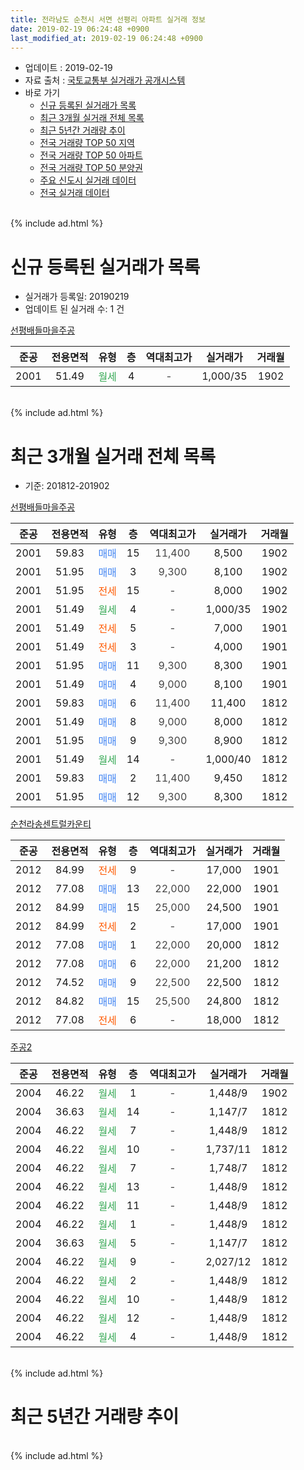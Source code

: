 ```yaml
---
title: 전라남도 순천시 서면 선평리 아파트 실거래 정보
date: 2019-02-19 06:24:48 +0900
last_modified_at: 2019-02-19 06:24:48 +0900
---
```


* 업데이트 : 2019-02-19
* 자료 출처 : [국토교통부 실거래가 공개시스템](http://rt.molit.go.kr)
* 바로 가기
    * [신규 등록된 실거래가 목록](#신규-등록된-실거래가-목록)
    * [최근 3개월 실거래 전체 목록](#최근-3개월-실거래-전체-목록)
    * [최근 5년간 거래량 추이](#최근-5년간-거래량-추이)
    * [전국 거래량 TOP 50 지역](https://inasie.github.io/apt-trade-info/최근-3개월-전국에서-가장-거래가-많이-발생한-지역)
    * [전국 거래량 TOP 50 아파트](https://inasie.github.io/apt-trade-info/최근-3개월-전국에서-가장-거래가-많이-발생한-아파트)
    * [전국 거래량 TOP 50 분양권](https://inasie.github.io/apt-trade-info/최근-3개월-전국에서-가장-거래가-많이-발생한-분양권)
    * [주요 신도시 실거래 데이터](https://inasie.github.io/apt-trade-info/주요-신도시)
    * [전국 실거래 데이터](https://inasie.github.io/apt-trade-info/전국)
<br>
{% include ad.html %}
<br>

# 신규 등록된 실거래가 목록
* 실거래가 등록일: 20190219
* 업데이트 된 실거래 수: 1 건


[선평배들마을주공](https://search.naver.com/search.naver?query=%EC%A0%84%EB%9D%BC%EB%82%A8%EB%8F%84+%EC%88%9C%EC%B2%9C%EC%8B%9C+%EC%84%9C%EB%A9%B4+%EC%84%A0%ED%8F%89%EB%A6%AC+%EC%84%A0%ED%8F%89%EB%B0%B0%EB%93%A4%EB%A7%88%EC%9D%84%EC%A3%BC%EA%B3%B5)

|준공|전용면적|유형|층|역대최고가|실거래가|거래월|
|:---:|:---:|:---:|:---:|:---:|:---:|:---:|
|2001|51.49|<span style="color:#34a853">월세</span>|4|<span style="color:#444444">-</span>|1,000/35|1902|


<br>
{% include ad.html %}
<br>

# 최근 3개월 실거래 전체 목록
* 기준: 201812-201902


[선평배들마을주공](https://search.naver.com/search.naver?query=%EC%A0%84%EB%9D%BC%EB%82%A8%EB%8F%84+%EC%88%9C%EC%B2%9C%EC%8B%9C+%EC%84%9C%EB%A9%B4+%EC%84%A0%ED%8F%89%EB%A6%AC+%EC%84%A0%ED%8F%89%EB%B0%B0%EB%93%A4%EB%A7%88%EC%9D%84%EC%A3%BC%EA%B3%B5)

|준공|전용면적|유형|층|역대최고가|실거래가|거래월|
|:---:|:---:|:---:|:---:|:---:|:---:|:---:|
|2001|59.83|<span style="color:#4285f3">매매</span>|15|<span style="color:#444444">11,400</span>|8,500|1902|
|2001|51.95|<span style="color:#4285f3">매매</span>|3|<span style="color:#444444">9,300</span>|8,100|1902|
|2001|51.95|<span style="color:#ff5a00">전세</span>|15|<span style="color:#444444">-</span>|8,000|1902|
|2001|51.49|<span style="color:#34a853">월세</span>|4|<span style="color:#444444">-</span>|1,000/35|1902|
|2001|51.49|<span style="color:#ff5a00">전세</span>|5|<span style="color:#444444">-</span>|7,000|1901|
|2001|51.49|<span style="color:#ff5a00">전세</span>|3|<span style="color:#444444">-</span>|4,000|1901|
|2001|51.95|<span style="color:#4285f3">매매</span>|11|<span style="color:#444444">9,300</span>|8,300|1901|
|2001|51.49|<span style="color:#4285f3">매매</span>|4|<span style="color:#444444">9,000</span>|8,100|1901|
|2001|59.83|<span style="color:#4285f3">매매</span>|6|<span style="color:#444444">11,400</span>|11,400|1812|
|2001|51.49|<span style="color:#4285f3">매매</span>|8|<span style="color:#444444">9,000</span>|8,000|1812|
|2001|51.95|<span style="color:#4285f3">매매</span>|9|<span style="color:#444444">9,300</span>|8,900|1812|
|2001|51.49|<span style="color:#34a853">월세</span>|14|<span style="color:#444444">-</span>|1,000/40|1812|
|2001|59.83|<span style="color:#4285f3">매매</span>|2|<span style="color:#444444">11,400</span>|9,450|1812|
|2001|51.95|<span style="color:#4285f3">매매</span>|12|<span style="color:#444444">9,300</span>|8,300|1812|

[순천라송센트럴카운티](https://search.naver.com/search.naver?query=%EC%A0%84%EB%9D%BC%EB%82%A8%EB%8F%84+%EC%88%9C%EC%B2%9C%EC%8B%9C+%EC%84%9C%EB%A9%B4+%EC%84%A0%ED%8F%89%EB%A6%AC+%EC%88%9C%EC%B2%9C%EB%9D%BC%EC%86%A1%EC%84%BC%ED%8A%B8%EB%9F%B4%EC%B9%B4%EC%9A%B4%ED%8B%B0)

|준공|전용면적|유형|층|역대최고가|실거래가|거래월|
|:---:|:---:|:---:|:---:|:---:|:---:|:---:|
|2012|84.99|<span style="color:#ff5a00">전세</span>|9|<span style="color:#444444">-</span>|17,000|1901|
|2012|77.08|<span style="color:#4285f3">매매</span>|13|<span style="color:#444444">22,000</span>|22,000|1901|
|2012|84.99|<span style="color:#4285f3">매매</span>|15|<span style="color:#444444">25,000</span>|24,500|1901|
|2012|84.99|<span style="color:#ff5a00">전세</span>|2|<span style="color:#444444">-</span>|17,000|1901|
|2012|77.08|<span style="color:#4285f3">매매</span>|1|<span style="color:#444444">22,000</span>|20,000|1812|
|2012|77.08|<span style="color:#4285f3">매매</span>|6|<span style="color:#444444">22,000</span>|21,200|1812|
|2012|74.52|<span style="color:#4285f3">매매</span>|9|<span style="color:#444444">22,500</span>|22,500|1812|
|2012|84.82|<span style="color:#4285f3">매매</span>|15|<span style="color:#444444">25,500</span>|24,800|1812|
|2012|77.08|<span style="color:#ff5a00">전세</span>|6|<span style="color:#444444">-</span>|18,000|1812|

[주공2](https://search.naver.com/search.naver?query=%EC%A0%84%EB%9D%BC%EB%82%A8%EB%8F%84+%EC%88%9C%EC%B2%9C%EC%8B%9C+%EC%84%9C%EB%A9%B4+%EC%84%A0%ED%8F%89%EB%A6%AC+%EC%A3%BC%EA%B3%B52)

|준공|전용면적|유형|층|역대최고가|실거래가|거래월|
|:---:|:---:|:---:|:---:|:---:|:---:|:---:|
|2004|46.22|<span style="color:#34a853">월세</span>|1|<span style="color:#444444">-</span>|1,448/9|1902|
|2004|36.63|<span style="color:#34a853">월세</span>|14|<span style="color:#444444">-</span>|1,147/7|1812|
|2004|46.22|<span style="color:#34a853">월세</span>|7|<span style="color:#444444">-</span>|1,448/9|1812|
|2004|46.22|<span style="color:#34a853">월세</span>|10|<span style="color:#444444">-</span>|1,737/11|1812|
|2004|46.22|<span style="color:#34a853">월세</span>|7|<span style="color:#444444">-</span>|1,748/7|1812|
|2004|46.22|<span style="color:#34a853">월세</span>|13|<span style="color:#444444">-</span>|1,448/9|1812|
|2004|46.22|<span style="color:#34a853">월세</span>|11|<span style="color:#444444">-</span>|1,448/9|1812|
|2004|46.22|<span style="color:#34a853">월세</span>|1|<span style="color:#444444">-</span>|1,448/9|1812|
|2004|36.63|<span style="color:#34a853">월세</span>|5|<span style="color:#444444">-</span>|1,147/7|1812|
|2004|46.22|<span style="color:#34a853">월세</span>|9|<span style="color:#444444">-</span>|2,027/12|1812|
|2004|46.22|<span style="color:#34a853">월세</span>|2|<span style="color:#444444">-</span>|1,448/9|1812|
|2004|46.22|<span style="color:#34a853">월세</span>|10|<span style="color:#444444">-</span>|1,448/9|1812|
|2004|46.22|<span style="color:#34a853">월세</span>|12|<span style="color:#444444">-</span>|1,448/9|1812|
|2004|46.22|<span style="color:#34a853">월세</span>|4|<span style="color:#444444">-</span>|1,448/9|1812|


<br>
{% include ad.html %}
<br>

# 최근 5년간 거래량 추이


<div style="width:100%;">
    <canvas id="deal_progress" height="200"></canvas>
</div>

<script>
new Chart(document.getElementById("deal_progress"), {
    type: 'line',
    data: {
        labels: ['201402','201403','201404','201405','201406','201407','201408','201409','201410','201411','201412','201501','201502','201503','201504','201505','201506','201507','201508','201509','201510','201511','201512','201601','201602','201603','201604','201605','201606','201607','201608','201609','201610','201611','201612','201701','201702','201703','201704','201705','201706','201707','201708','201709','201710','201711','201712','201801','201802','201803','201804','201805','201806','201807','201808','201809','201810','201811','201812','201901','201902'],
        datasets: [{
            label: '매매',
            pointRadius: 1,
            data: [12, 11, 5, 8, 6, 8, 8, 12, 14, 8, 7, 7, 5, 10, 4, 10, 10, 9, 15, 13, 7, 14, 13, 10, 11, 16, 16, 15, 16, 19, 10, 12, 17, 14, 9, 10, 18, 7, 9, 9, 8, 6, 7, 7, 4, 6, 9, 9, 4, 8, 12, 11, 13, 6, 10, 3, 9, 3, 9, 4, 2],
            borderColor: "rgba(255, 201, 14, 1)",
            backgroundColor: "rgba(255, 201, 14, 0.5)",
            fill: false,
            lineTension: 0
        },{
            label: '전월세',
            pointRadius: 1,
            data: [4, 6, 2, 4, 6, 9, 9, 11, 5, 8, 14, 9, 10, 6, 3, 2, 6, 6, 2, 6, 1, 3, 7, 4, 8, 8, 8, 10, 8, 5, 7, 4, 6, 6, 21, 7, 3, 11, 5, 6, 27, 27, 11, 18, 3, 8, 2, 6, 12, 5, 7, 5, 6, 8, 8, 2, 5, 7, 15, 4, 3],
            borderColor: "rgba(0, 141, 185, 1)",
            backgroundColor: "rgba(0, 141, 185, 0.5)",
            fill: false,
            lineTension: 0
        }
        ]
    },
    options: {
        responsive: true,
        title: {
            display: false
        },
        tooltips: {
            mode: 'index',
            intersect: false
        },
        hover: {
            mode: 'nearest',
            intersect: true
        },
        scales: {
            xAxes: [{
                display: true,
                scaleLabel: {
                    display: true,
                    labelString: '년/월'
                }
            }],
            yAxes: [{
                display: true,
                ticks: {
                    suggestedMin: 0,
                },
                scaleLabel: {
                    display: true,
                    labelString: '실거래 수'
                }
            }]
        }
    }
});

</script>


<br>
{% include ad.html %}
<br>


